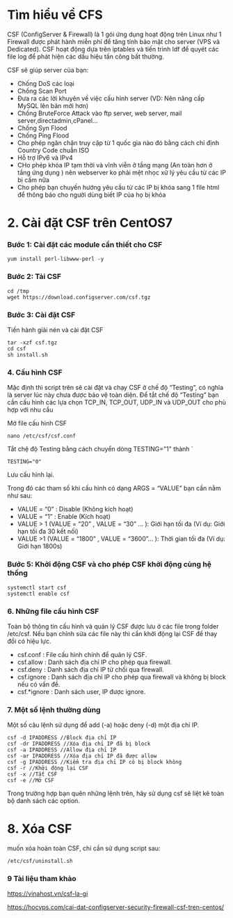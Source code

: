 # Tìm hiểu về CFS
CSF (ConfigServer & Firewall) là 1 gói ứng dụng hoạt động trên Linux như 1 Firewall được phát hành miễn phí để tăng tính bảo mật cho server (VPS và Dedicated). CSF hoạt động dựa trên iptables và tiến trình ldf để quyét các file log để phát hiện các dấu hiệu tấn công bất thường.


CSF sẽ giúp server của bạn:

- Chống DoS các loại
- Chống Scan Port
- Đưa ra các lời khuyên về việc cấu hình server (VD: Nên nâng cấp MySQL lên bản mới hơn)
- Chống BruteForce Attack vào ftp server, web server, mail server,directadmin,cPanel…
- Chống Syn Flood
- Chống Ping Flood
- Cho phép ngăn chặn truy cập từ 1 quốc gia nào đó bằng cách chỉ định Country Code chuẫn ISO
- Hỗ trợ IPv6 và IPv4
- CHo phép khóa IP tạm thời và vĩnh viễn ở tầng mạng (An toàn hơn ở tầng ứng dụng ) nên webserver ko phải mệt nhọc xử lý yêu cầu từ các IP bị cấm nữa
- Cho phép bạn chuyến hướng yêu cầu từ các IP bị khóa sang 1 file html để thông báo cho người dùng biết IP của họ bị khóa

# 2. Cài đặt CSF trên CentOS7
### Bước 1: Cài đặt các module cần thiết cho CSF
```
yum install perl-libwww-perl -y
```
### Bước 2: Tải CSF
```
cd /tmp
wget https://download.configserver.com/csf.tgz
```
### Bước 3: Cài đặt CSF
Tiến hành giải nén và cài đặt CSF
```
tar -xzf csf.tgz
cd csf
sh install.sh
```
### 4. Cấu hình CSF
Mặc định thì script trên sẽ cài đặt và chạy CSF ở chế độ “Testing”, có nghĩa là server lúc này chưa được bảo vệ toàn diện. Để tắt chế độ “Testing” bạn cần cấu hình các lựa chọn TCP_IN, TCP_OUT, UDP_IN và UDP_OUT cho phù hợp với nhu cầu 

Mở file cấu hình CSF
```
nano /etc/csf/csf.conf
```

Tắt chệ độ Testing bằng cách chuyển dòng TESTING="1" thành `
```
TESTING="0"
```

Lưu cấu hình lại.

Trong đó các tham số khi cấu hình có dạng ARGS = “VALUE” bạn cần nằm như sau:

- VALUE = “0” : Disable (Không kích hoạt)
- VALUE = “1” : Enable (Kích hoạt)
- VALUE > 1 (VALUE = “20” , VALUE = “30” … ): Giới hạn tối đa (Ví dụ: Giới hạn tối đa 30 kết nối)
- VALUE >1 (VALUE = “1800” , VALUE = “3600”… ): Thời gian tối đa (Ví dụ: Giới hạn 1800s)

### Bước 5: Khởi động CSF và cho phép CSF khởi động cùng hệ thống
```
systemctl start csf
systemctl enable csf
```
### 6. Những file cấu hình CSF
Toàn bộ thông tin cấu hình và quản lý CSF được lưu ở các file trong folder /etc/csf. Nếu bạn chỉnh sửa các file này thì cần khởi động lại CSF để thay đổi có hiệu lực.

- csf.conf : File cấu hình chính để quản lý CSF.
- csf.allow : Danh sách địa chỉ IP cho phép qua firewall.
- csf.deny : Danh sách địa chỉ IP từ chối qua firewall.
- csf.ignore : Danh sách địa chỉ IP cho phép qua firewall và không bị block nếu có vấn đề.
- csf.*ignore : Danh sách user, IP được ignore.

### 7. Một số lệnh thường dùng
Một số câu lệnh sử dụng để add (-a) hoặc deny (-d) một địa chỉ IP.
```
csf -d IPADDRESS //Block địa chỉ IP
csf -dr IPADDRESS //Xóa địa chỉ IP đã bị block
csf -a IPADDRESS //Allow địa chỉ IP
csf -ar IPADDRESS //Xóa địa chỉ IP đã được allow
csf -g IPADDRESS //Kiểm tra địa chỉ IP có bị block không
csf -r //Khởi động lại CSF
csf -x //Tắt CSF
csf -e //Mở CSF
```
Trong trường hợp bạn quên những lệnh trên, hãy sử dụng csf sẽ liệt kê toàn bộ danh sách các option.

# 8. Xóa CSF
 muốn xóa hoàn toàn CSF, chỉ cần sử dụng script sau:
 ```
 /etc/csf/uninstall.sh
 ```

### 9 Tài liệu tham khảo

https://vinahost.vn/csf-la-gi

https://hocvps.com/cai-dat-configserver-security-firewall-csf-tren-centos/